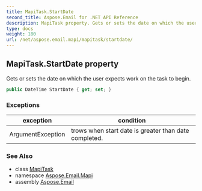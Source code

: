 ```yaml
---
title: MapiTask.StartDate
second_title: Aspose.Email for .NET API Reference
description: MapiTask property. Gets or sets the date on which the user expects work on the task to begin
type: docs
weight: 180
url: /net/aspose.email.mapi/mapitask/startdate/
---
```

## MapiTask.StartDate property

Gets or sets the date on which the user expects work on the task to begin.

```csharp
public DateTime StartDate { get; set; }
```

### Exceptions

| exception | condition |
| --- | --- |
| ArgumentException | trows when start date is greater than date completed. |

### See Also

* class [MapiTask](../)
* namespace [Aspose.Email.Mapi](../../mapitask/)
* assembly [Aspose.Email](../../../)


